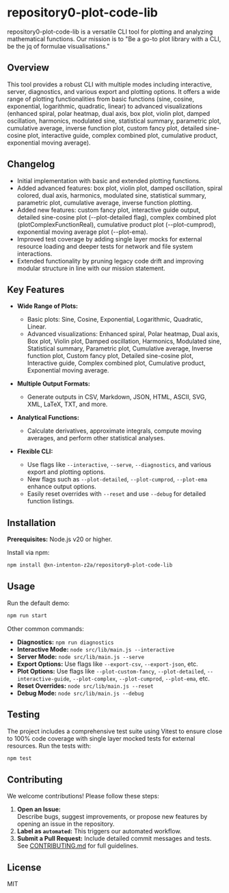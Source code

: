 # repository0-plot-code-lib

repository0-plot-code-lib is a versatile CLI tool for plotting and analyzing mathematical functions. Our mission is to "Be a go-to plot library with a CLI, be the jq of formulae visualisations."

## Overview

This tool provides a robust CLI with multiple modes including interactive, server, diagnostics, and various export and plotting options. It offers a wide range of plotting functionalities from basic functions (sine, cosine, exponential, logarithmic, quadratic, linear) to advanced visualizations (enhanced spiral, polar heatmap, dual axis, box plot, violin plot, damped oscillation, harmonics, modulated sine, statistical summary, parametric plot, cumulative average, inverse function plot, custom fancy plot, detailed sine-cosine plot, interactive guide, complex combined plot, cumulative product, exponential moving average).

## Changelog

- Initial implementation with basic and extended plotting functions.
- Added advanced features: box plot, violin plot, damped oscillation, spiral colored, dual axis, harmonics, modulated sine, statistical summary, parametric plot, cumulative average, inverse function plotting.
- Added new features: custom fancy plot, interactive guide output, detailed sine-cosine plot (--plot-detailed flag), complex combined plot (plotComplexFunctionReal), cumulative product plot (--plot-cumprod), exponential moving average plot (--plot-ema).
- Improved test coverage by adding single layer mocks for external resource loading and deeper tests for network and file system interactions.
- Extended functionality by pruning legacy code drift and improving modular structure in line with our mission statement.

## Key Features

- **Wide Range of Plots:**
  - Basic plots: Sine, Cosine, Exponential, Logarithmic, Quadratic, Linear.
  - Advanced visualizations: Enhanced spiral, Polar heatmap, Dual axis, Box plot, Violin plot, Damped oscillation, Harmonics, Modulated sine, Statistical summary, Parametric plot, Cumulative average, Inverse function plot, Custom fancy plot, Detailed sine-cosine plot, Interactive guide, Complex combined plot, Cumulative product, Exponential moving average.

- **Multiple Output Formats:**
  - Generate outputs in CSV, Markdown, JSON, HTML, ASCII, SVG, XML, LaTeX, TXT, and more.

- **Analytical Functions:**
  - Calculate derivatives, approximate integrals, compute moving averages, and perform other statistical analyses.

- **Flexible CLI:**
  - Use flags like `--interactive`, `--serve`, `--diagnostics`, and various export and plotting options.
  - New flags such as `--plot-detailed`, `--plot-cumprod`, `--plot-ema` enhance output options.
  - Easily reset overrides with `--reset` and use `--debug` for detailed function listings.

## Installation

**Prerequisites:** Node.js v20 or higher.

Install via npm:

```bash
npm install @xn-intenton-z2a/repository0-plot-code-lib
```

## Usage

Run the default demo:

```bash
npm run start
```

Other common commands:

- **Diagnostics:** `npm run diagnostics`
- **Interactive Mode:** `node src/lib/main.js --interactive`
- **Server Mode:** `node src/lib/main.js --serve`
- **Export Options:** Use flags like `--export-csv`, `--export-json`, etc.
- **Plot Options:** Use flags like `--plot-custom-fancy`, `--plot-detailed`, `--interactive-guide`, `--plot-complex`, `--plot-cumprod`, `--plot-ema`, etc.
- **Reset Overrides:** `node src/lib/main.js --reset`
- **Debug Mode:** `node src/lib/main.js --debug`

## Testing

The project includes a comprehensive test suite using Vitest to ensure close to 100% code coverage with single layer mocked tests for external resources. Run the tests with:

```bash
npm test
```

## Contributing

We welcome contributions! Please follow these steps:

1. **Open an Issue:**  
   Describe bugs, suggest improvements, or propose new features by opening an issue in the repository.
2. **Label as `automated`:**
   This triggers our automated workflow.
3. **Submit a Pull Request:**
   Include detailed commit messages and tests. See [CONTRIBUTING.md](./CONTRIBUTING.md) for full guidelines.

## License

MIT
